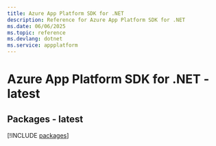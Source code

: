 ```yaml
---
title: Azure App Platform SDK for .NET
description: Reference for Azure App Platform SDK for .NET
ms.date: 06/06/2025
ms.topic: reference
ms.devlang: dotnet
ms.service: appplatform
---
```

# Azure App Platform SDK for .NET - latest
## Packages - latest
[!INCLUDE [packages](app-platform-index.md)]